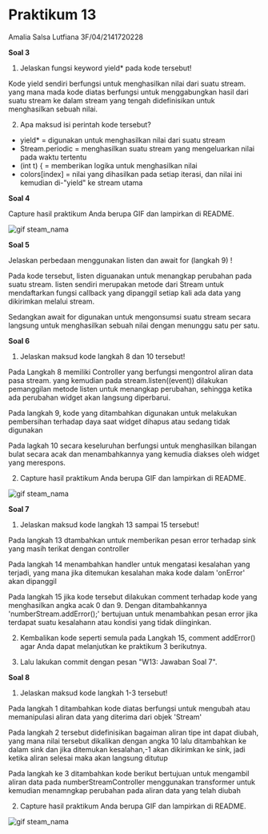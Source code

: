 # Praktikum 13

Amalia Salsa Lutfiana
3F/04/2141720228

**Soal 3**

1. Jelaskan fungsi keyword yield* pada kode tersebut!

Kode yield sendiri berfungsi untuk menghasilkan nilai dari suatu stream. yang mana mada kode diatas berfungsi untuk menggabungkan hasil dari suatu stream ke dalam stream yang tengah didefinisikan untuk menghasilkan sebuah nilai.

2. Apa maksud isi perintah kode tersebut?

- yield* = digunakan untuk menghasilkan nilai dari suatu stream
- Stream.periodic = menghasilkan suatu stream yang mengeluarkan nilai pada waktu tertentu
- (int t) { = memberikan logika untuk menghasilkan nilai
- colors[index] = nilai yang dihasilkan pada setiap iterasi, dan nilai ini kemudian di-"yield" ke stream utama


**Soal 4**

Capture hasil praktikum Anda berupa GIF dan lampirkan di README.

![gif steam_nama](images/soal4.gif)


**Soal 5**

Jelaskan perbedaan menggunakan listen dan await for (langkah 9) !

Pada kode tersebut, listen diguanakan untuk menangkap perubahan pada suatu stream. listen sendiri merupakan metode dari Stream untuk mendaftarkan fungsi callback yang dipanggil setiap kali ada data yang dikirimkan melalui stream.

Sedangkan await for digunakan untuk mengonsumsi suatu stream secara langsung untuk menghasilkan sebuah nilai dengan menunggu satu per satu.


**Soal 6**
1. Jelaskan maksud kode langkah 8 dan 10 tersebut!

Pada Langkah 8 memiliki Controller yang berfungsi mengontrol aliran data pasa stream. yang  kemudian pada stream.listen((event)) dilakukan pemanggilan metode listen untuk menangkap perubahan, sehingga ketika ada perubahan widget akan langsung diperbarui.

Pada langkah 9, kode yang ditambahkan digunakan untuk melakukan pembersihan terhadap daya saat widget dihapus atau sedang tidak digunakan

Pada lagkah 10 secara keseluruhan berfungsi untuk menghasilkan bilangan bulat secara acak dan menambahkannya yang kemudia diakses oleh widget yang merespons.


2. Capture hasil praktikum Anda berupa GIF dan lampirkan di README.

![gif steam_nama](images/soal6.gif)


**Soal 7**

1. Jelaskan maksud kode langkah 13 sampai 15 tersebut!

Pada langkah 13 dtambahkan untuk memberikan pesan error terhadap sink yang masih terikat dengan controller

Pada langkah 14 menambahkan handler untuk mengatasi kesalahan yang terjadi, yang mana jika ditemukan kesalahan maka kode dalam 'onError' akan dipanggil

Pada langkah 15 jika kode tersebut dilakukan comment terhadap kode yang menghasilkan angka acak 0 dan 9. Dengan ditambahkannya 'numberStream.addError();' bertujuan untuk menambahkan pesan error jika terdapat suatu kesalahann atau kondisi yang tidak diinginkan.

2. Kembalikan kode seperti semula pada Langkah 15, comment addError() agar Anda dapat melanjutkan ke praktikum 3 berikutnya.

3. Lalu lakukan commit dengan pesan "W13: Jawaban Soal 7".


**Soal 8**

1. Jelaskan maksud kode langkah 1-3 tersebut!

Pada langkah 1 ditambahkan kode diatas berfungsi untuk mengubah atau memanipulasi aliran data yang diterima dari objek 'Stream'

Pada langkah 2 tersebut didefinisikan bagaiman aliran tipe int dapat diubah, yang mana nilai tersebut dikalikan dengan angka 10 lalu ditambahkan ke dalam sink dan jika ditemukan kesalahan,-1 akan dikirimkan ke sink, jadi ketika aliran selesai maka akan langsung ditutup 

Pada langkah ke 3 ditambahkan kode berikut bertujuan untuk mengambil aliran data pada numberStreamController menggunakan transformer untuk kemudian menamngkap perubahan pada aliran  data yang telah diubah

2. Capture hasil praktikum Anda berupa GIF dan lampirkan di README.

![gif steam_nama](images/soal8.gif)